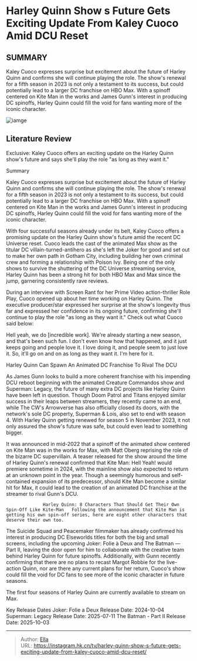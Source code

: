 # Harley Quinn Show s Future Gets Exciting Update From Kaley Cuoco Amid DCU Reset


## SUMMARY 



  Kaley Cuoco expresses surprise but excitement about the future of Harley Quinn and confirms she will continue playing the role.   The show&#39;s renewal for a fifth season in 2023 is not only a testament to its success, but could potentially lead to a larger DC franchise on HBO Max.   With a spinoff centered on Kite Man in the works and James Gunn&#39;s interest in producing DC spinoffs, Harley Quinn could fill the void for fans wanting more of the iconic character.  

![iamge]()

## Literature Review
Exclusive: Kaley Cuoco offers an exciting update on the Harley Quinn show&#39;s future and says she&#39;ll play the role &#34;as long as they want it.&#34;


Summary

  Kaley Cuoco expresses surprise but excitement about the future of Harley Quinn and confirms she will continue playing the role.   The show&#39;s renewal for a fifth season in 2023 is not only a testament to its success, but could potentially lead to a larger DC franchise on HBO Max.   With a spinoff centered on Kite Man in the works and James Gunn&#39;s interest in producing DC spinoffs, Harley Quinn could fill the void for fans wanting more of the iconic character.  





With four successful seasons already under its belt, Kaley Cuoco offers a promising update on the Harley Quinn show&#39;s future amid the recent DC Universe reset. Cuoco leads the cast of the animated Max show as the titular DC villain-turned-antihero as she&#39;s left the Joker for good and set out to make her own path in Gotham City, including building her own criminal crew and forming a relationship with Poison Ivy. Being one of the only shows to survive the shuttering of the DC Universe streaming service, Harley Quinn has been a strong hit for both HBO Max and Max since the jump, garnering consistently rave reviews.




During an interview with Screen Rant for her Prime Video action-thriller Role Play, Cuoco opened up about her time working on Harley Quinn. The executive producer/star expressed her surprise at the show&#39;s longevity thus far and expressed her confidence in its ongoing future, confirming she&#39;ll continue to play the role &#34;as long as they want it.&#34; Check out what Cuoco said below:


Hell yeah, we do [incredible work]. We&#39;re already starting a new season, and that&#39;s been such fun. I don&#39;t even know how that happened, and it just keeps going and people love it. I love doing it, and people seem to just love it. So, it&#39;ll go on and on as long as they want it. I&#39;m here for it.



 Harley Quinn Can Spawn An Animated DC Franchise To Rival The DCU 
         

As James Gunn looks to build a more coherent franchise with his impending DCU reboot beginning with the animated Creature Commandos show and Superman: Legacy, the future of many extra DC projects like Harley Quinn have been left in question. Though Doom Patrol and Titans enjoyed similar success in their leaps between streamers, they recently came to an end, while The CW&#39;s Arrowverse has also officially closed its doors, with the network&#39;s sole DC property, Superman &amp; Lois, also set to end with season 4. With Harley Quinn getting renewed for season 5 in November 2023, it not only assured the show&#39;s future was safe, but could even lead to something bigger.




It was announced in mid-2022 that a spinoff of the animated show centered on Kite Man was in the works for Max, with Matt Oberg reprising the role of the bizarre DC supervillain. A teaser released for the show around the time of Harley Quinn&#39;s renewal confirmed that Kite Man: Hell Yeah! would premiere sometime in 2024, with the mainline show also expected to return at an unknown point in the year. Though a seemingly humorous and self-contained expansion of its predecessor, should Kite Man become a similar hit for Max, it could lead to the creation of an animated DC franchise at the streamer to rival Gunn&#39;s DCU.

                  Harley Quinn: 8 Characters That Should Get Their Own Spin-Off Like Kite-Man   Following the announcement that Kite Man is getting his own spin-off series, here are eight other characters that deserve their own too.    

The Suicide Squad and Peacemaker filmmaker has already confirmed his interest in producing DC Elseworlds titles for both the big and small screens, including the upcoming Joker: Folie à Deux and The Batman — Part II, leaving the door open for him to collaborate with the creative team behind Harley Quinn for future spinoffs. Additionally, with Gunn recently confirming that there are no plans to recast Margot Robbie for the live-action Quinn, nor are there any current plans for her return, Cuoco&#39;s show could fill the void for DC fans to see more of the iconic character in future seasons.






The first four seasons of Harley Quinn are currently available to stream on Max.




  Key Release Dates              Joker: Folie a Deux Release Date: 2024-10-04                   Superman: Legacy Release Date: 2025-07-11                   The Batman - Part II Release Date: 2025-10-03      

---

> Author: [Ella](https://instagram.hk.cn/)  
> URL: https://instagram.hk.cn/tv/harley-quinn-show-s-future-gets-exciting-update-from-kaley-cuoco-amid-dcu-reset/  

